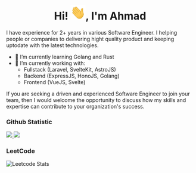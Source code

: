 <h1 align="center">Hi! <img src="https://raw.githubusercontent.com/ABSphreak/ABSphreak/master/gifs/Hi.gif" width="40px" />, I'm Ahmad</h1>

I have experience for 2+ years in various Software Engineer. I helping people or companies to delivering hight quality product and keeping uptodate with the latest technologies.


- 🔭 I’m currently learning Golang and Rust
- 🌱 I’m currently working with:
   - Fullstack (Laravel, SvelteKit, AstroJS)
   - Backend (ExpressJS, HonoJS, Golang)
   - Frontend (VueJS, Svelte)

If you are seeking a driven and experienced Software Engineer to join your team, then I would welcome the opportunity to discuss how my skills and expertise can contribute to your organization's success.

  
### Github Statistic
<p align="left">
<a href="https://github.com/ahmadlaiq97">
  <img height="180em" src="https://github-readme-stats-eight-theta.vercel.app/api?username=ahmadlaiq&show_icons=true&theme=algolia&include_all_commits=true&count_private=true"/>
  <img height="180em" src="https://github-readme-stats-eight-theta.vercel.app/api/top-langs/?username=ahmadlaiq&layout=compact&langs_count=8&theme=algolia"/>
</a>
</p>

### LeetCode

![Leetcode Stats](https://leetcard.jacoblin.cool/ahmadlaiq?ext=contest)
